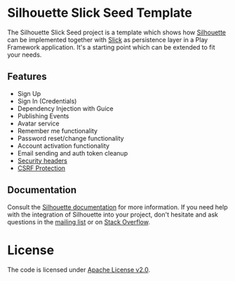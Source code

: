 Silhouette Slick Seed Template
=====================================

The Silhouette Slick Seed project is a template which shows how 
[Silhouette](https://github.com/mohiva/play-silhouette) can be implemented together with 
[Slick](http://slick.lightbend.com/) as persistence layer in a Play Framework application. 
It's a starting point which can be extended to fit your needs.

## Features

* Sign Up
* Sign In (Credentials)
* Dependency Injection with Guice
* Publishing Events
* Avatar service
* Remember me functionality
* Password reset/change functionality
* Account activation functionality
* Email sending and auth token cleanup
* [Security headers](https://www.playframework.com/documentation/2.4.x/SecurityHeaders)
* [CSRF Protection](https://www.playframework.com/documentation/2.4.x/ScalaCsrf)

## Documentation

Consult the [Silhouette documentation](http://silhouette.mohiva.com/docs) for more information. If you need help with 
the integration of Silhouette into your project, don't hesitate and ask questions in the 
[mailing list](https://groups.google.com/forum/#!forum/play-silhouette) or on 
[Stack Overflow](http://stackoverflow.com/questions/tagged/playframework).

# License

The code is licensed under [Apache License v2.0](http://www.apache.org/licenses/LICENSE-2.0).
